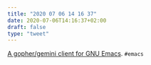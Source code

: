 ```yaml
---
title: "2020 07 06 14 16 37"
date: 2020-07-06T14:16:37+02:00
draft: false
type: "tweet"
---
```

[A gopher/gemini client for GNU Emacs](https://proxy.vulpes.one/gopher/thelambdalab.xyz/1/projects/elpher). `#emacs`
